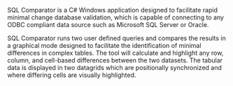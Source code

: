 SQL Comparator is a C# Windows application designed to facilitate rapid minimal change database validation, which is capable of connecting to any ODBC compliant data source such as Microsoft SQL Server or Oracle.

SQL Comparator runs two user defined queries and compares the results in a graphical mode designed to facilitate the identification of minimal differences in complex tables.  The tool will calculate and highlight any row, column, and cell-based differences between the two datasets.  The tabular data is displayed in two datagrids which are positionally synchronized and where differing cells are visually highlighted.